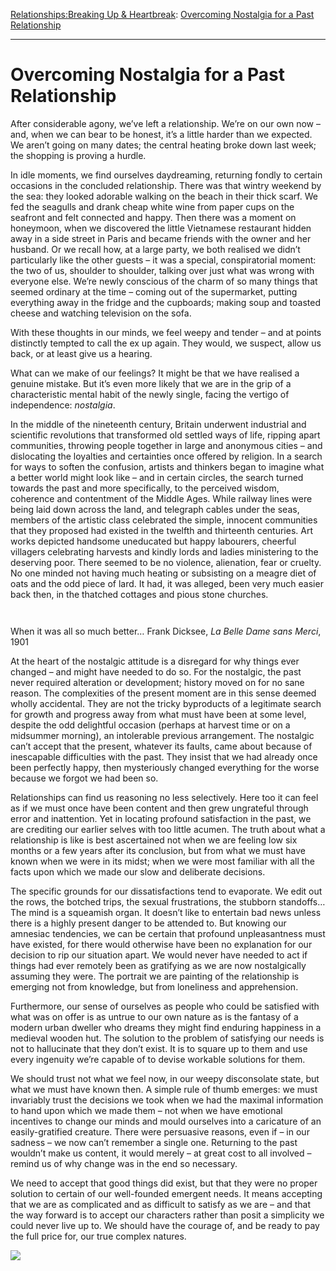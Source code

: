 [Relationships:](https://www.theschooloflife.com/thebookoflife/category/relationships/)[Breaking Up & Heartbreak](https://www.theschooloflife.com/thebookoflife/category/relationships/breaking-up-heartbreak/): [Overcoming Nostalgia for a Past Relationship](https://www.theschooloflife.com/thebookoflife/overcoming-nostalgia-for-a-previous-relationship/)

* * *

# Overcoming Nostalgia for a Past Relationship

After considerable agony, we’ve left a relationship. We’re on our own now – and, when we can bear to be honest, it’s a little harder than we expected. We aren’t going on many dates; the central heating broke down last week; the shopping is proving a hurdle.

In idle moments, we find ourselves daydreaming, returning fondly to certain occasions in the concluded relationship. There was that wintry weekend by the sea: they looked adorable walking on the beach in their thick scarf. We fed the seagulls and drank cheap white wine from paper cups on the seafront and felt connected and happy. Then there was a moment on honeymoon, when we discovered the little Vietnamese restaurant hidden away in a side street in Paris and became friends with the owner and her husband. Or we recall how, at a large party, we both realised we didn’t particularly like the other guests – it was a special, conspiratorial moment: the two of us, shoulder to shoulder, talking over just what was wrong with everyone else. We’re newly conscious of the charm of so many things that seemed ordinary at the time – coming out of the supermarket, putting everything away in the fridge and the cupboards; making soup and toasted cheese and watching television on the sofa.&nbsp;

With these thoughts in our minds, we feel weepy and tender – and at points distinctly tempted to call the ex up again. They would, we suspect, allow us back, or at least give us a hearing.&nbsp;

What can we make of our feelings? It might be that we have realised a genuine mistake. But it’s even more likely that we are in the grip of a characteristic mental habit of the newly single, facing the vertigo of independence: _nostalgia_.

In the middle of the nineteenth century, Britain underwent industrial and scientific revolutions that transformed old settled ways of life, ripping apart communities, throwing people together in large and anonymous cities – and dislocating the loyalties and certainties once offered by religion. In a search for ways to soften the confusion, artists and thinkers began to imagine what a better world might look like – and in certain circles, the search turned towards the past and more specifically, to the perceived wisdom, coherence and contentment of the Middle Ages. While railway lines were being laid down across the land, and telegraph cables under the seas, members of the artistic class celebrated the simple, innocent communities that they proposed had existed in the twelfth and thirteenth centuries. Art works depicted handsome uneducated but happy labourers, cheerful villagers celebrating harvests and kindly lords and ladies ministering to the deserving poor. There seemed to be no violence, alienation, fear or cruelty. No one minded not having much heating or subsisting on a meagre diet of oats and the odd piece of lard. It had, it was alleged, been very much easier back then, in the thatched cottages and pious stone churches.

<figure class="wp-block-image"><img alt=""></figure>
<figure class="aligncenter"><img src="https://lh3.googleusercontent.com/XbFmjp_g7kjkAZkXmVKYgFWVNlapZ2yEChfVAUrF2DTzvNyssvht2LJAszK2kqWUDZVDkBBa72tBlWhn0aDBV9Db0WZ2ArDacV3-yON_YUCo0q7G0TYFY-wveW5TOCQkyLaS0K7J" alt=""></figure>

When it was all so much better… Frank Dicksee, _La Belle Dame sans Merci_, 1901

At the heart of the nostalgic attitude is a disregard for why things ever changed – and might have needed to do so. For the nostalgic, the past never required alteration or development; history moved on for no sane reason. The complexities of the present moment are in this sense deemed wholly accidental. They are not the tricky byproducts of a legitimate search for growth and progress away from what must have been at some level, despite the odd delightful occasion (perhaps at harvest time or on a midsummer morning), an intolerable previous arrangement. The nostalgic can’t accept that the present, whatever its faults, came about because of inescapable difficulties with the past. They insist that we had already once been perfectly happy, then mysteriously changed everything for the worse because we forgot we had been so.

Relationships can find us reasoning no less selectively. Here too it can feel as if we must once have been content and then grew ungrateful through error and inattention. Yet in locating profound satisfaction in the past, we are crediting our earlier selves with too little acumen. The truth about what a relationship is like is best ascertained not when we are feeling low six months or a few years after its conclusion, but from what we must have known when we were in its midst; when we were most familiar with all the facts upon which we made our slow and deliberate decisions.&nbsp;

The specific grounds for our dissatisfactions tend to evaporate. We edit out the rows, the botched trips, the sexual frustrations, the stubborn standoffs… The mind is a squeamish organ. It doesn’t like to entertain bad news unless there is a highly present danger to be attended to. But knowing our amnesiac tendencies, we can be certain that profound unpleasantness must have existed, for there would otherwise have been no explanation for our decision to rip our situation apart. We would never have needed to act if things had ever remotely been as gratifying as we are now nostalgically assuming they were. The portrait we are painting of the relationship is emerging not from knowledge, but from loneliness and apprehension.&nbsp;

Furthermore, our sense of ourselves as people who could be satisfied with what was on offer is as untrue to our own nature as is the fantasy of a modern urban dweller who dreams they might find enduring happiness in a medieval wooden hut. The solution to the problem of satisfying our needs is not to hallucinate that they don’t exist. It is to square up to them and use every ingenuity we’re capable of to devise workable solutions for them.

We should trust not what we feel now, in our weepy disconsolate state, but what we must have known then. A simple rule of thumb emerges: we must invariably trust the decisions we took when we had the maximal information to hand upon which we made them – not when we have emotional incentives to change our minds and mould ourselves into a caricature of an easily-gratified creature. There were persuasive reasons, even if – in our sadness – we now can’t remember a single one. Returning to the past wouldn’t make us content, it would merely – at great cost to all involved – remind us of why change was in the end so necessary.

We need to accept that good things did exist, but that they were no proper solution to certain of our well-founded emergent needs. It means accepting that we are as complicated and as difficult to satisfy as we are – and that the way forward is to accept our characters rather than posit a simplicity we could never live up to. We should have the courage of, and be ready to pay the full price for, our true complex natures.

[![](https://img.youtube.com/vi/GScIO3KkpZ4/0.jpg)](https://www.youtube.com/embed/GScIO3KkpZ4 '')
